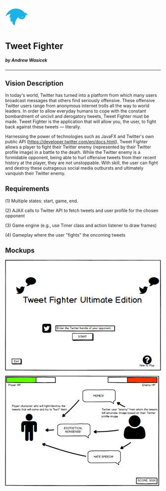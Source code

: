 ![bird](https://github.com/awasicek/TweetFighter/blob/master/twitter_bird_xx.jpg?raw=true)
# Tweet Fighter 

##### by Andrew Wasicek

-----------

## Vision Description

In today's world, Twitter has turned into a platform from which many users broadcast messages that others find seriously offensive.   These offensive Twitter users range from anonymous internet trolls all the way to world leaders.  In order to allow everyday humans to cope with the constant bombardment of uncivil and derogatory tweets, Tweet Fighter must be made.  Tweet Fighter is the application that will allow you, the user, to fight back against these tweets — literally.  

Harnessing the power of technologies such as JavaFX and Twitter's own public API (https://developer.twitter.com/en/docs.html), Tweet Fighter allows a player to fight their Twitter enemy (represented by their Twitter profile image) in a battle to the death.  While the Twitter enemy is a formidable opponent, being able to hurl offensive tweets from their recent history at the player, they are not unstoppable.  With skill, the user can fight and destroy these outrageous social media outbursts and ultimately vanquish their Twitter enemy.  

## Requirements

(1) Multiple states: start, game, end.

(2) AJAX calls to Twitter API to fetch tweets and user profile for the chosen opponent

(3) Game engine (e.g., use Timer class and action listener to draw frames)

(4) Gameplay where the user "fights" the oncoming tweets

## Mockups

![intro screen](https://github.com/awasicek/TweetFighter/blob/master/Tweet%20Fighter%20Mockup%20-%20Intro%20Screen.png?raw=true)

![battle screen](https://github.com/awasicek/TweetFighter/blob/master/Tweet%20Fighter%20Mockup%20-%20Battle%20Screen.png?raw=true)
